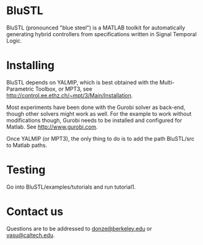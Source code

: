 # BluSTL
BluSTL (pronounced "blue steel") is a MATLAB toolkit for automatically generating hybrid controllers from specifications written in Signal Temporal Logic.

# Installing

BluSTL depends on YALMIP, which is best obtained with the Multi-Parametric Toolbox, or MPT3, see http://control.ee.ethz.ch/~mpt/3/Main/Installation.

Most experiments have been done with the Gurobi solver as
back-end, though other solvers might work as well. For the example to work without modifications
though, Gurobi needs to be installed and configured for Matlab. See http://www.gurobi.com.

Once YALMIP (or MPT3), the only thing to do  is to add the path BluSTL/src to Matlab paths.

# Testing

Go into BluSTL/examples/tutorials and run tutorial1.

# Contact us

Questions are to be addressed to donze@berkeley.edu or vasu@caltech.edu.
